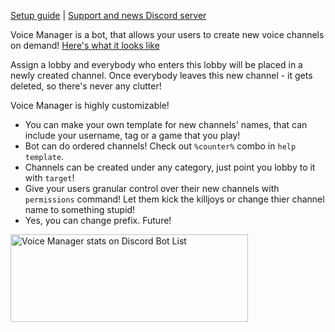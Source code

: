 [Setup guide](https://github.com/BestMordaEver/Voice-Manager/wiki/How-to-set-up-Voice-Manager) | [Support and news Discord server](https://discord.gg/tqj6jvT)

Voice Manager is a bot, that allows your users to create new voice channels on demand! [Here's what it looks like](https://i.imgur.com/xNKVC2B.mp4)

Assign a lobby and everybody who enters this lobby will be placed in a newly created channel. Once everybody leaves this new channel - it gets deleted, so there's never any clutter!

Voice Manager is highly customizable!
- You can make your own template for new channels' names, that can include your username, tag or a game that you play!
- Bot can do ordered channels! Check out `%counter%` combo in `help template`.
- Channels can be created under any category, just point you lobby to it with `target`!
- Give your users granular control over their new channels with `permissions` command! Let them kick the killjoys or change thier channel name to something stupid!
- Yes, you can change prefix. Future!

<a href="https://discordbotlist.com/bots/601347755046076427">
	<img 
		width="380" 
		height="140" 
		src="https://discordbotlist.com/bots/601347755046076427/widget" 
		alt="Voice Manager stats on Discord Bot List">
</a>
